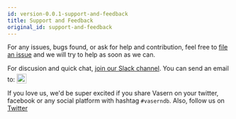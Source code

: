 ```yaml
---
id: version-0.0.1-support-and-feedback
title: Support and Feedback
original_id: support-and-feedback
---
```


For any issues, bugs found, or ask for help and contribution, feel free to [file an issue](https://github.com/ambistudio/vasern/issues) and we will try to help as soon as we can.

For discusion and quick chat, [join our Slack channel](https://join.slack.com/t/vasern/shared_invite/enQtNDU4NTk2MDI5OTcyLTRiYzRjZDI5YTAyMjlhYzg1YTdhNjFjZGNkODI1OTQwYzExZjA3NWRkYTY1MGE2ZjU0YzU3NzE2NzUwZmEwMjM). You can send an email to:
 <img src="https://github.com/ambistudio/vasern/raw/master/docs/resources/support-email.png" height="22" alt="Vasern support email" style="display:inline;transform: translateY(4px)" />

If you love us, we'd be super excited if you share Vasern on your twitter, facebook or any social platform with hashtag `#vaserndb`. Also, follow us on [Twitter](https://twitter.com/vaserndb)